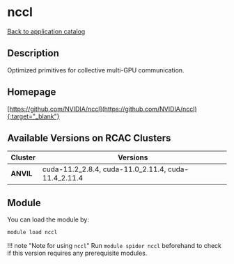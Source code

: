 # nccl

[Back to application catalog](../app_catalog.md)

## Description

Optimized primitives for collective multi-GPU communication.

## Homepage

[https://github.com/NVIDIA/nccl](https://github.com/NVIDIA/nccl){:target="_blank"}

## Available Versions on RCAC Clusters

|Cluster|Versions|
|---|---|
**ANVIL**|cuda-11.2_2.8.4, cuda-11.0_2.11.4, cuda-11.4_2.11.4

## Module

You can load the module by:

```bash
module load nccl
```

!!! note "Note for using `nccl`"
    Run `module spider nccl` beforehand to check if this version requires any prerequisite modules.
